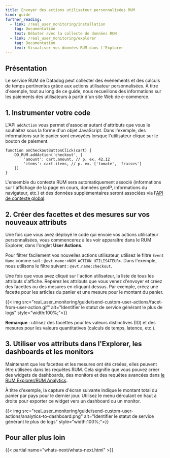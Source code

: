 ```yaml
---
title: Envoyer des actions utilisateur personnalisées RUM
kind: guide
further_reading:
  - link: /real_user_monitoring/installation
    tag: Documentation
    text: Débuter avec la collecte de données RUM
  - link: /real_user_monitoring/explorer
    tag: Documentation
    text: Visualiser vos données RUM dans l'Explorer
---
```

## Présentation

Le service RUM de Datadog peut collecter des événements et des calculs de temps pertinentes grâce aux actions utilisateur personnalisées. À titre d'exemple, tout au long de ce guide, nous recueillons des informations sur les paiements des utilisateurs à partir d'un site Web de e-commerce.

## 1. Instrumenter votre code
L'API `addAction` vous permet d'associer autant d'attributs que vous le souhaitez sous la forme d'un objet JavaScript. Dans l'exemple, des informations sur le panier sont envoyées lorsque l'utilisateur clique sur le bouton de paiement.

```
function onCheckoutButtonClick(cart) {
    DD_RUM.addAction('checkout', {
        'amount': cart.amount, // p. ex. 42.12
        'items': cart.items, // p. ex. ['tomate', 'fraises']
    })
}
```

L'ensemble du contexte RUM sera automatiquement associé (informations sur l'affichage de la page en cours, données geoIP, informations du navigateur, etc.) et des données supplémentaires seront associées via l'[API de contexte global][1].

## 2. Créer des facettes et des mesures sur vos nouveaux attributs
Une fois que vous avez déployé le code qui envoie vos actions utilisateur personnalisées, vous commencerez à les voir apparaître dans le RUM Explorer, dans l'onglet **User Actions**.

Pour filtrer facilement vos nouvelles actions utilisateur, utilisez le filtre `Event Name` comme suit : `@evt.name:<NOM_ACTION_UTILISATEUR>`. Dans l'exemple, nous utilisons le filtre suivant : `@evt.name:checkout`.

Une fois que vous avez cliqué sur l'action utilisateur, la liste de tous les attributs s'affiche. Repérez les attributs que vous venez d'envoyer et créez des facettes ou des mesures en cliquant dessus. Par exemple, créez une facette pour les articles du panier et une mesure pour le montant du panier.

{{< img src="real_user_monitoring/guide/send-custom-user-actions/facet-from-user-action.gif" alt="Identifier le statut de service générant le plus de logs" style="width:100%;">}}

**Remarque** : utilisez des facettes pour les valeurs distinctives (ID) et des mesures pour les valeurs quantitatives (calculs de temps, latence, etc.).

## 3. Utiliser vos attributs dans l'Explorer, les dashboards et les monitors
Maintenant que les facettes et les mesures ont été créées, elles peuvent être utilisées dans les requêtes RUM. Cela signifie que vous pouvez créer des widgets de dashboards, des monitors et des requêtes avancées dans [le RUM Explorer/RUM Analytics][2].

À titre d'exemple, la capture d'écran suivante indique le montant total du panier par pays pour le dernier jour. Utilisez le menu déroulant en haut à droite pour exporter ce widget vers un dashboard ou un monitor.

{{< img src="real_user_monitoring/guide/send-custom-user-actions/analytics-to-dashboard.png" alt="Identifier le statut de service générant le plus de logs" style="width:100%;">}}

## Pour aller plus loin

{{< partial name="whats-next/whats-next.html" >}}

[1]: /fr/real_user_monitoring/installation/advanced_configuration/?tab=npm#add-global-context
[2]: /fr/real_user_monitoring/explorer/?tab=facets

